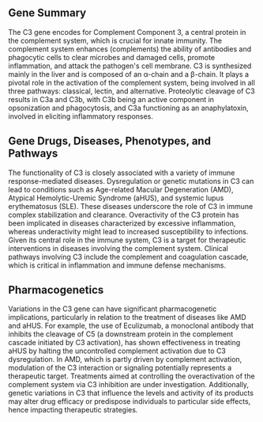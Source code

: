 ## Gene Summary
The C3 gene encodes for Complement Component 3, a central protein in the complement system, which is crucial for innate immunity. The complement system enhances (complements) the ability of antibodies and phagocytic cells to clear microbes and damaged cells, promote inflammation, and attack the pathogen's cell membrane. C3 is synthesized mainly in the liver and is composed of an α-chain and a β-chain. It plays a pivotal role in the activation of the complement system, being involved in all three pathways: classical, lectin, and alternative. Proteolytic cleavage of C3 results in C3a and C3b, with C3b being an active component in opsonization and phagocytosis, and C3a functioning as an anaphylatoxin, involved in eliciting inflammatory responses.

## Gene Drugs, Diseases, Phenotypes, and Pathways
The functionality of C3 is closely associated with a variety of immune response-mediated diseases. Dysregulation or genetic mutations in C3 can lead to conditions such as Age-related Macular Degeneration (AMD), Atypical Hemolytic-Uremic Syndrome (aHUS), and systemic lupus erythematosus (SLE). These diseases underscore the role of C3 in immune complex stabilization and clearance. Overactivity of the C3 protein has been implicated in diseases characterized by excessive inflammation, whereas underactivity might lead to increased susceptibility to infections. Given its central role in the immune system, C3 is a target for therapeutic interventions in diseases involving the complement system. Clinical pathways involving C3 include the complement and coagulation cascade, which is critical in inflammation and immune defense mechanisms.

## Pharmacogenetics
Variations in the C3 gene can have significant pharmacogenetic implications, particularly in relation to the treatment of diseases like AMD and aHUS. For example, the use of Eculizumab, a monoclonal antibody that inhibits the cleavage of C5 (a downstream protein in the complement cascade initiated by C3 activation), has shown effectiveness in treating aHUS by halting the uncontrolled complement activation due to C3 dysregulation. In AMD, which is partly driven by complement activation, modulation of the C3 interaction or signaling potentially represents a therapeutic target. Treatments aimed at controlling the overactivation of the complement system via C3 inhibition are under investigation. Additionally, genetic variations in C3 that influence the levels and activity of its products may alter drug efficacy or predispose individuals to particular side effects, hence impacting therapeutic strategies.